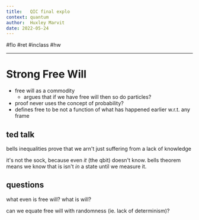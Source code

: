 ```yaml
---
title:   QIC final explo
context: quantum
author:  Huxley Marvit
date: 2022-05-24
---
```


#flo #ret  #inclass #hw

***

# Strong Free Will
- free will as a commodity
	- argues that if we have free will then so do particles?
- proof never uses the concept of probability?
- defines free to be not a function of what has happened earlier w.r.t. any frame

## ted talk
bells inequalities prove that we arn't just suffering from a lack of knowledge

it's not the sock, because even *it* (the qbit) doesn't know. bells theorem means we know that is isn't *in* a state until we measure it.

## questions
what even is free will? what is will?

can we equate free will with randomness (ie. lack of determinism)?






